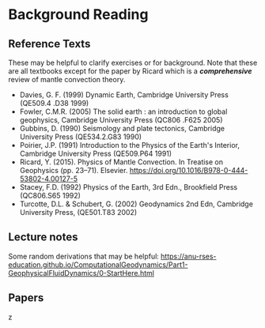 # Background Reading 

<!--
Module i:

 - Bolt, B. (2004) Earthquakes, Freeman & Co. (QE534.3 .B65 2004)
 - Shearer, P.M. (1999) Introduction to Seismology, Cambridge University Press (QE534.2 .S455 1999) - available online as a pdf
 - Tkalcic, H. (2017) The Earth's inner core: revealed by observational seismology, Cambridge University Press, eBook access via Internet. ANU/ANV, ISBN 9781139583954

Module ii:
-->

## Reference Texts

These may be helpful to clarify exercises or for background. Note that these are all textbooks except for the paper by Ricard which is a ***comprehensive*** review of mantle convection theory.

 - Davies, G. F. (1999) Dynamic Earth, Cambridge University Press (QE509.4 .D38 1999)
 - Fowler, C.M.R. (2005) The solid earth : an introduction to global geophysics, Cambridge University Press (QC806 .F625 2005)
 - Gubbins, D. (1990) Seismology and plate tectonics, Cambridge University Press (QE534.2.G83 1990)
 - Poirier, J.P. (1991) Introduction to the Physics of the Earth's Interior, Cambridge University Press (QE509.P64 1991)
 - Ricard, Y. (2015). Physics of Mantle Convection. In Treatise on Geophysics (pp. 23–71). Elsevier. https://doi.org/10.1016/B978-0-444-53802-4.00127-5
 - Stacey, F.D. (1992) Physics of the Earth, 3rd Edn., Brookfield Press (QC806.S65 1992)
 - Turcotte, D.L. & Schubert, G. (2002) Geodynamics 2nd Edn, Cambridge University Press, (QE501.T83 2002) 

## Lecture notes

Some random derivations that may be helpful: https://anu-rses-education.github.io/ComputationalGeodynamics/Part1-GeophysicalFluidDynamics/0-StartHere.html


## Papers 

z
